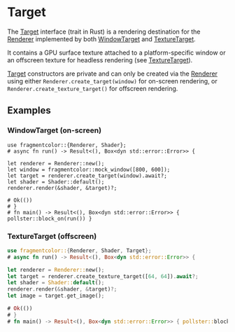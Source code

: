 # Target

The [Target](https://fragmentcolor.org/api/target) interface (trait in Rust) is a rendering destination for the [Renderer](https://fragmentcolor.org/api/renderer) implemented by both [WindowTarget](https://fragmentcolor.org/api/window_target) and [TextureTarget](https://fragmentcolor.org/api/texture_target).

It contains a GPU surface texture attached to a platform-specific window or an offscreen texture for headless rendering (see [TextureTarget](https://fragmentcolor.org/api/texture_target)).

[Target](https://fragmentcolor.org/api/target) constructors are private and can only be created via the [Renderer](https://fragmentcolor.org/api/renderer) using either `Renderer.create_target(window)` for on-screen rendering, or `Renderer.create_texture_target()` for offscreen rendering.

## Examples

### WindowTarget (on-screen)

```rust,no_run
use fragmentcolor::{Renderer, Shader};
# async fn run() -> Result<(), Box<dyn std::error::Error>> {

let renderer = Renderer::new();
let window = fragmentcolor::mock_window([800, 600]);
let target = renderer.create_target(window).await?;
let shader = Shader::default();
renderer.render(&shader, &target)?;

# Ok(())
# }
# fn main() -> Result<(), Box<dyn std::error::Error>> { pollster::block_on(run()) }
```

### TextureTarget (offscreen)

```rust
use fragmentcolor::{Renderer, Shader, Target};
# async fn run() -> Result<(), Box<dyn std::error::Error>> {

let renderer = Renderer::new();
let target = renderer.create_texture_target([64, 64]).await?;
let shader = Shader::default();
renderer.render(&shader, &target)?;
let image = target.get_image();

# Ok(())
# }
# fn main() -> Result<(), Box<dyn std::error::Error>> { pollster::block_on(run()) }
```
